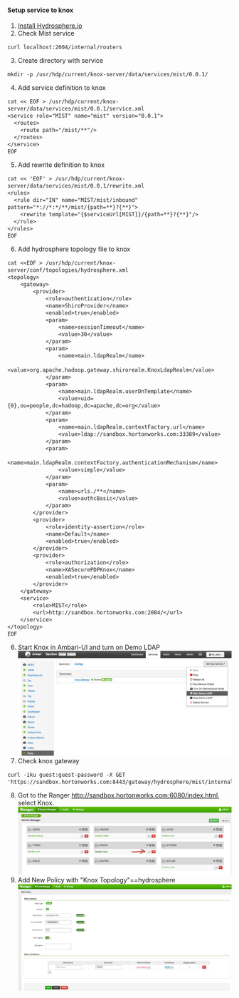 #### Setup service to knox

1. [Install Hydrosphere.io](https://github.com/Hydrospheredata/ambari-service/blob/master/README.md)
2. Check Mist service
```
curl localhost:2004/internal/routers
```
3. Create directory with service
```
mkdir -p /usr/hdp/current/knox-server/data/services/mist/0.0.1/
```
4. Add service definition to knox
```
cat << EOF > /usr/hdp/current/knox-server/data/services/mist/0.0.1/service.xml
<service role="MIST" name="mist" version="0.0.1">
  <routes>
    <route path="/mist/**"/>
  </routes>
</service>
EOF
```
5. Add rewrite definition to knox
```
cat << 'EOF' > /usr/hdp/current/knox-server/data/services/mist/0.0.1/rewrite.xml
<rules>
  <rule dir="IN" name="MIST/mist/inbound" pattern="*://*:*/**/mist/{path=**}?{**}">
    <rewrite template="{$serviceUrl[MIST]}/{path=**}?{**}"/>
  </rule>
</rules>
EOF
```
6. Add hydrosphere topology file to knox 
```
cat <<EOF > /usr/hdp/current/knox-server/conf/topologies/hydrosphere.xml
<topology>
    <gateway>
        <provider>
            <role>authentication</role>
            <name>ShiroProvider</name>
            <enabled>true</enabled>
            <param>
                <name>sessionTimeout</name>
                <value>30</value>
            </param>
            <param>
                <name>main.ldapRealm</name>
                <value>org.apache.hadoop.gateway.shirorealm.KnoxLdapRealm</value>
            </param>
            <param>
                <name>main.ldapRealm.userDnTemplate</name>
                <value>uid={0},ou=people,dc=hadoop,dc=apache,dc=org</value>
            </param>
            <param>
                <name>main.ldapRealm.contextFactory.url</name>
                <value>ldap://sandbox.hortonworks.com:33389</value>
            </param>
            <param>
                <name>main.ldapRealm.contextFactory.authenticationMechanism</name>
                <value>simple</value>
            </param>
            <param>
                <name>urls./**</name>
                <value>authcBasic</value>
            </param>
        </provider>
        <provider>
            <role>identity-assertion</role>
            <name>Default</name>
            <enabled>true</enabled>
        </provider>
        <provider>
            <role>authorization</role>
            <name>XASecurePDPKnox</name>
            <enabled>true</enabled>
        </provider>
    </gateway>
    <service>
        <role>MIST</role>
        <url>http://sandbox.hortonworks.com:2004/</url>
    </service>
</topology>
EOF
```
6. Start Knox in Ambari-UI and turn on Demo LDAP
![Image](screenshots/start_demo_ldap.png?raw=true)
7. Check knox gateway
```
curl -iku guest:guest-password -X GET 'https://sandbox.hortonworks.com:8443/gateway/hydrosphere/mist/internal/routers'
```
8. Got to the Ranger http://sandbox.hortonworks.com:6080/index.html, select Knox.
![Image](screenshots/ranger_knox.png?raw=true)
9. Add New Policy with "Knox Topology"==hydrosphere
![Image](screenshots/ranger_add_policy.png?raw=true)